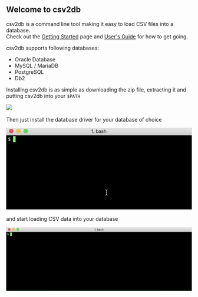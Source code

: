 ## Welcome to csv2db

csv2db is a command line tool making it easy to load CSV files into a database.  
Check out the [Getting Started](https://github.com/csv2db/csv2db/wiki/Getting-Started) page and [User's Guide](https://github.com/csv2db/csv2db/wiki/User's-Guide) for how to get going.

csv2db supports following databases:

* Oracle Database
* MySQL / MariaDB
* PostgreSQL
* Db2

Installing csv2db is as simple as downloading the zip file, extracting it and putting csv2db into your `$PATH`

![](resources/csv2db_installation.gif)

Then just install the database driver for your database of choice

![](resources/csv2db_driver_installation_oracle.gif)

and start loading CSV data into your database

![](resources/cs2db_load_csv.gif)
